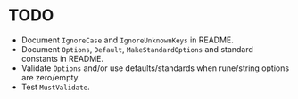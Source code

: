 TODO
====

  - Document `IgnoreCase` and `IgnoreUnknownKeys` in README.
  - Document `Options`, `Default`, `MakeStandardOptions` and standard constants in README.
  - Validate `Options` and/or use defaults/standards when rune/string options are zero/empty.
  - Test `MustValidate`.

